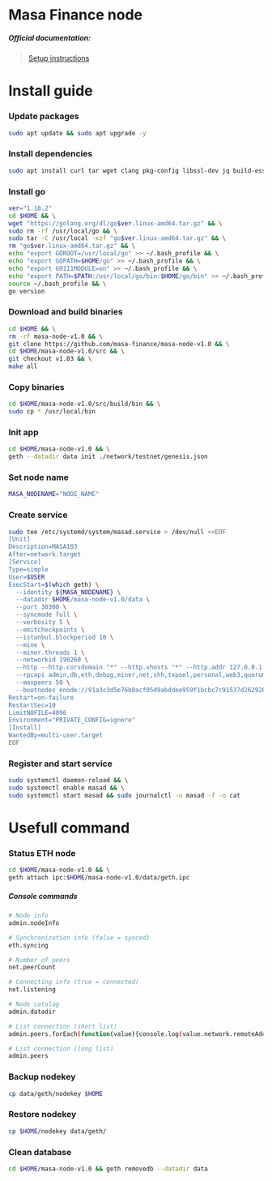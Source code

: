 Masa Finance node
=
##### Official documentation:
> [Setup instructions](https://github.com/masa-finance/masa-node-v1.0)

Install guide
=
### Update packages
```Bash
sudo apt update && sudo apt upgrade -y
```
### Install dependencies
```Bash
sudo apt install curl tar wget clang pkg-config libssl-dev jq build-essential bsdmainutils git ncdu git jq ncdu htop liblz4-tool -y
```
### Install go
```Bash
ver="1.18.2"
cd $HOME && \
wget "https://golang.org/dl/go$ver.linux-amd64.tar.gz" && \
sudo rm -rf /usr/local/go && \
sudo tar -C /usr/local -xzf "go$ver.linux-amd64.tar.gz" && \
rm "go$ver.linux-amd64.tar.gz" && \
echo "export GOROOT=/usr/local/go" >> ~/.bash_profile && \
echo "export GOPATH=$HOME/go" >> ~/.bash_profile && \
echo "export GO111MODULE=on" >> ~/.bash_profile && \
echo "export PATH=$PATH:/usr/local/go/bin:$HOME/go/bin" >> ~/.bash_profile && \
source ~/.bash_profile && \
go version
```
### Download and build binaries
```Bash
cd $HOME && \
rm -rf masa-node-v1.0 && \
git clone https://github.com/masa-finance/masa-node-v1.0 && \
cd $HOME/masa-node-v1.0/src && \
git checkout v1.03 && \
make all
```
### Copy binaries
```Bash
cd $HOME/masa-node-v1.0/src/build/bin && \
sudo cp * /usr/local/bin
```
### Init app
```Bash
cd $HOME/masa-node-v1.0 && \
geth --datadir data init ./network/testnet/genesis.json
```
### Set node name
```Bash
MASA_NODENAME="NODE_NAME"
```
### Create service
```Bash
sudo tee /etc/systemd/system/masad.service > /dev/null <<EOF
[Unit]
Description=MASA103
After=network.target
[Service]
Type=simple
User=$USER
ExecStart=$(which geth) \
  --identity ${MASA_NODENAME} \
  --datadir $HOME/masa-node-v1.0/data \
  --port 30300 \
  --syncmode full \
  --verbosity 5 \
  --emitcheckpoints \
  --istanbul.blockperiod 10 \
  --mine \
  --miner.threads 1 \
  --networkid 190260 \
  --http --http.corsdomain "*" --http.vhosts "*" --http.addr 127.0.0.1 --http.port 8545 \
  --rpcapi admin,db,eth,debug,miner,net,shh,txpool,personal,web3,quorum,istanbul \
  --maxpeers 50 \
  --bootnodes enode://91a3c3d5e76b0acf05d9abddee959f1bcbc7c91537d2629288a9edd7a3df90acaa46ffba0e0e5d49a20598e0960ac458d76eb8fa92a1d64938c0a3a3d60f8be4@54.158.188.182:21000
Restart=on-failure
RestartSec=10
LimitNOFILE=4096
Environment="PRIVATE_CONFIG=ignore"
[Install]
WantedBy=multi-user.target
EOF
```
### Register and start service
```Bash
sudo systemctl daemon-reload && \
sudo systemctl enable masad && \
sudo systemctl start masad && sudo journalctl -u masad -f -o cat
```
Usefull command
=
### Status ETH node
```Bash
cd $HOME/masa-node-v1.0 && \
geth attach ipc:$HOME/masa-node-v1.0/data/geth.ipc
```
##### Console commands
```Bash
# Node info
admin.nodeInfo

# Synchronization info (false = synced)
eth.syncing

# Number of peers
net.peerCount

# Connecting info (true = connected)
net.listening

# Node catalog
admin.datadir

# List connection (short list)
admin.peers.forEach(function(value){console.log(value.network.remoteAddress+"\t"+value.name)})

# List connection (long list)
admin.peers
```
### Backup nodekey
```Bash
cp data/geth/nodekey $HOME
```
### Restore nodekey
```Bash
cp $HOME/nodekey data/geth/
```
### Clean database
```Bash
cd $HOME/masa-node-v1.0 && geth removedb --datadir data
```
